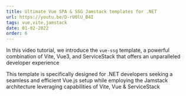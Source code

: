 ```yaml
---
title: Ultimate Vue SPA & SSG Jamstack templates for .NET
url: https://youtu.be/D-rU0lU_B4I
tags: vue,vite,jamstack
date: 01-02-2022
order: 6
---
```


In this video tutorial, we introduce the `vue-ssg` template, a powerful combination of Vite, Vue3, and ServiceStack 
that offers an unparalleled developer experience

This template is specifically designed for .NET developers seeking a seamless and efficient Vue.js setup 
while employing the Jamstack architecture leveraging capabilities of Vite, Vue & ServiceStack
